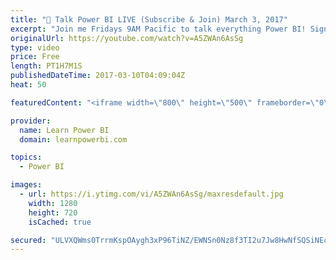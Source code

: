 ```yaml
---
title: "🔴 Talk Power BI LIVE (Subscribe & Join) March 3, 2017"
excerpt: "Join me Fridays 9AM Pacific to talk everything Power BI! Sign-Up at http://www.TalkPowerBI.com  Here are the questions that were asked in this episode (click timestamp to jump to the question)... 01:55 (Erik) Options for publishing Power BI Reports? 12:38 (Pamela) Combine Power BI with Machine Learning?"
originalUrl: https://youtube.com/watch?v=A5ZWAn6AsSg
type: video
price: Free
length: PT1H7M1S
publishedDateTime: 2017-03-10T04:09:04Z
heat: 50

featuredContent: "<iframe width=\"800\" height=\"500\" frameborder=\"0\" src=\"https://www.youtube.com/embed/A5ZWAn6AsSg\" allow=\"accelerometer; autoplay; encrypted-media; gyroscope; picture-in-picture\" allowfullscreen></iframe>"

provider:
  name: Learn Power BI
  domain: learnpowerbi.com

topics:
  - Power BI

images:
  - url: https://i.ytimg.com/vi/A5ZWAn6AsSg/maxresdefault.jpg
    width: 1280
    height: 720
    isCached: true

secured: "ULVXQWms0TrrmKspOAygh3xP96TiNZ/EWNSn0Nz8f3TI2u7Jw8HwNfSQSiNEcaSMqiOxUSGvFWuV1n8rO+R76M9d/hTExmAhX9xyVpUUYFQGVBm0oPl+/vPd/7uEJj6G4l64iiJIm8p+fzW0Ox/ikM+QTpQVmEt2YmMbUD4gt7G2BR11/SHsfXQ9kTy2U2sInvaVH15LlhcktlLzv6g7BHIBy1hEDAiHNi6ZqKfFFnHD8DWxcoFDXI3nttahAa3MPew7QVgvJ3D30s49ArufwiXqewuUbqyEYNpC7LfEBzQP2Tnt1ZiwmWmh62RYaVnzFywbiGRFS6HTZkNYkPW6jtMNaxKjeXswQJDbx/BDeOBKjSd851LCySpiDEMyFsJu8JLAQScl1squqPwa7Hq+2WLN3IIubXcIs7MxUQfY9LI=;G3CGya/o0p7NAt3QcPh1ew=="
---
```


